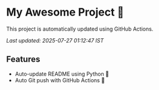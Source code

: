 # My Awesome Project 🚀

This project is automatically updated using GitHub Actions.

_Last updated: 2025-07-27 01:12:47 IST_

## Features
- Auto-update README using Python 🐍
- Auto Git push with GitHub Actions 🤖
